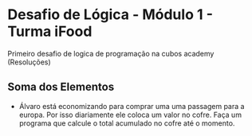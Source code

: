 # Desafio de Lógica - Módulo 1 - Turma iFood
Primeiro desafio de logica de programação na cubos academy
(Resoluções)

## Soma dos Elementos

* Álvaro está economizando para comprar uma uma passagem para a europa. Por isso diariamente ele coloca um valor no cofre. Faça um programa que calcule o total acumulado no cofre até o momento.



